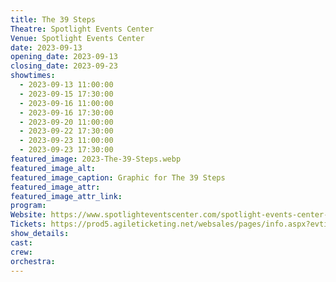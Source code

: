 ```yaml
---
title: The 39 Steps
Theatre: Spotlight Events Center
Venue: Spotlight Events Center
date: 2023-09-13
opening_date: 2023-09-13
closing_date: 2023-09-23
showtimes:
  - 2023-09-13 11:00:00
  - 2023-09-15 17:30:00
  - 2023-09-16 11:00:00
  - 2023-09-16 17:30:00
  - 2023-09-20 11:00:00
  - 2023-09-22 17:30:00
  - 2023-09-23 11:00:00
  - 2023-09-23 17:30:00
featured_image: 2023-The-39-Steps.webp
featured_image_alt: 
featured_image_caption: Graphic for The 39 Steps
featured_image_attr: 
featured_image_attr_link: 
program:
Website: https://www.spotlighteventscenter.com/spotlight-events-center-events/live-performances
Tickets: https://prod5.agileticketing.net/websales/pages/info.aspx?evtinfo=315282~4fdd59c7-9110-4ffd-b8a6-d23e78529eda&epguid=48158bf0-1999-4cdd-91a8-db7c5f2d335f&
show_details: 
cast:
crew:
orchestra:
---
```

